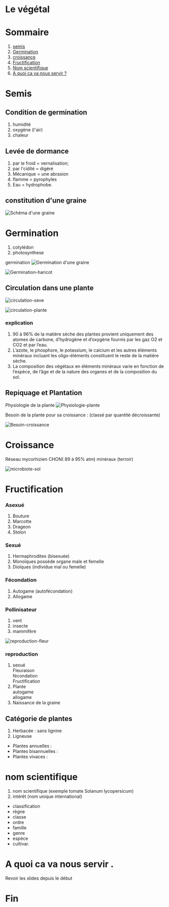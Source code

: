 # Le végétal

# Sommaire

1. [semis](#semis)
1. [Germination](#germination)
1. [croissance](#croissance)
1. [Fructification](#fructification)
1. [Nom scientifique](#nom-scientifique)
1. [A quoi ca va nous servir ? ](#a-quoi-ca-va-nous-servir)

# Semis

## Condition de germination

1. humidité
1. oxygène (l'air)
1. chaleur

## Levée de dormance

1. par le froid = vernalisation;
1. par l'cidité = digéré
1. Mécanique = une abrasion
1. flamme = pyrophyles
1. Eau = hydrophobe.

## constitution d'une graine

![Schéma d'une graine](./image/schema-graine.jpg)

# Germination

1. cotylédon
1. photosynthese

germination
![Germination d'une graine](./image/germination.jpg)

![Germination-haricot](./image/germination-haricot.jpg)

## Circulation dans une plante

![circulation-seve](./image/schema-circulation-seve.jpg)

![circulation-plante](./image/plante-circulation.png)

### explication

1. 90 à 96% de la matière sèche des plantes provient uniquement des atomes de carbone, d’hydrogène et d’oxygène fournis par les gaz O2 et CO2 et par l’eau.
1. L’azote, le phosphore, le potassium, le calcium et les autres éléments minéraux incluant les oligo-éléments constituent le reste de la matière sèche.
1. La composition des végétaux en éléments minéraux varie en fonction de l’espèce, de l’âge et de la nature des organes et de la composition du sol.

## Repiquage et Plantation

Physiologie de la plante
![Physiologie-plante](./image/physiologie-plante.png)

Besoin de la plante pour sa croissance : (classé par quantité décroissante)

![Besoin-croissance](./image/plante-besoin-croissance.png)

# Croissance

Réseau mycorhizien
CHON( 89 à 95% atm)
minéraux (terroir)

![microbiote-sol](./image/microbiote-sol.png)

# Fructification

### Asexué

1.  Bouture
1.  Marcotte
1.  Drageon
1.  Stolon

### Sexué

1.  Hermaphrodites (bisexuée)
1.  Monoïques possède organe male et femelle
1.  Dioïques (individue mal ou femelle)

### Fécondation

1. Autogame (autofécondation)
1. Allogame

### Pollinisateur

1. vent
1. insecte
1. mammifère

![reproduction-fleur](./image/fleur-reproduction.png)

### reproduction

1. sexué  
   Fleuraison  
   fécondation  
   Fructification
1. Plante  
   autogame  
   allogame
1. Naissance de la graine

## Catégorie de plantes

1. Herbacée : sans lignine
1. Ligneuse

- Plantes annuelles :
- Plantes bisannuelles :
- Plantes vivaces :

# nom scientifique

1. nom scientifique (exemple tomate Solanum lycopersicum)
1. intérêt (nom unique international)

- classification
- règne
- classe
- ordre
- famille
- genre
- espèce
- cultivar.

# A quoi ca va nous servir .

Revoir les slides depuis le début

# Fin
